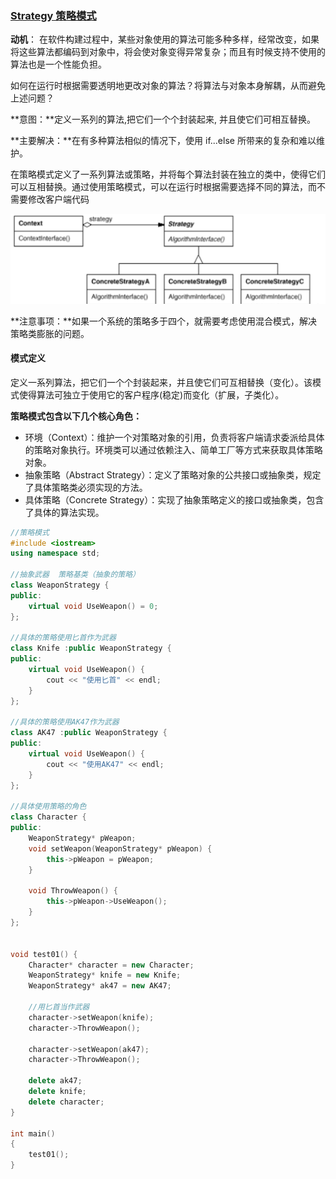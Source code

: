 ### [Strategy 策略模式](#)

**动机**： 在软件构建过程中，某些对象使用的算法可能多种多样，经常改变，如果将这些算法都编码到对象中，将会使对象变得异常复杂；而且有时候支持不使用的算法也是一个性能负担。

如何在运行时根据需要透明地更改对象的算法？将算法与对象本身解耦，从而避免上述问题？



**意图：**定义一系列的算法,把它们一个个封装起来, 并且使它们可相互替换。

**主要解决：**在有多种算法相似的情况下，使用 if...else 所带来的复杂和难以维护。

在策略模式定义了一系列算法或策略，并将每个算法封装在独立的类中，使得它们可以互相替换。通过使用策略模式，可以在运行时根据需要选择不同的算法，而不需要修改客户端代码

<img src="./assets/image-20230806165521757.png" alt="image-20230806165521757" width="650px" />

**注意事项：**如果一个系统的策略多于四个，就需要考虑使用混合模式，解决策略类膨胀的问题。



#### 模式定义

定义一系列算法，把它们一个个封装起来，并且使它们可互相替换（变化）。该模式使得算法可独立于使用它的客户程序(稳定)而变化（扩展，子类化）。



**策略模式包含以下几个核心角色：**

- 环境（Context）：维护一个对策略对象的引用，负责将客户端请求委派给具体的策略对象执行。环境类可以通过依赖注入、简单工厂等方式来获取具体策略对象。
- 抽象策略（Abstract Strategy）：定义了策略对象的公共接口或抽象类，规定了具体策略类必须实现的方法。
- 具体策略（Concrete Strategy）：实现了抽象策略定义的接口或抽象类，包含了具体的算法实现。

```cpp
//策略模式 
#include <iostream>
using namespace std;

//抽象武器  策略基类（抽象的策略）
class WeaponStrategy {
public:
    virtual void UseWeapon() = 0;
};

//具体的策略使用匕首作为武器
class Knife :public WeaponStrategy {
public:
    virtual void UseWeapon() {
        cout << "使用匕首" << endl;
    }
};

//具体的策略使用AK47作为武器
class AK47 :public WeaponStrategy {
public:
    virtual void UseWeapon() {
        cout << "使用AK47" << endl;
    }
};

//具体使用策略的角色 
class Character {
public:
    WeaponStrategy* pWeapon;
    void setWeapon(WeaponStrategy* pWeapon) {
        this->pWeapon = pWeapon;
    }

    void ThrowWeapon() {
        this->pWeapon->UseWeapon();
    }
};


void test01() {
    Character* character = new Character;
    WeaponStrategy* knife = new Knife;
    WeaponStrategy* ak47 = new AK47;

    //用匕首当作武器
    character->setWeapon(knife);
    character->ThrowWeapon();

    character->setWeapon(ak47);
    character->ThrowWeapon();

    delete ak47;
    delete knife;
    delete character;
}

int main()
{
    test01();
}
```


